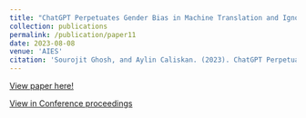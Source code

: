 ```yaml
---
title: "ChatGPT Perpetuates Gender Bias in Machine Translation and Ignores Non-Gendered Pronouns: Findings across Bengali and Five other Low-Resource Languages"
collection: publications
permalink: /publication/paper11
date: 2023-08-08
venue: 'AIES'
citation: 'Sourojit Ghosh, and Aylin Caliskan. (2023). ChatGPT Perpetuates Gender Bias in Machine Translation and Ignores Non-Gendered Pronouns: Findings across Bengali and Five other Low-Resource Languages. In Proceedings of the 2023 AAAI/ACM Conference on AI, Ethics, and Society.'
---
```

[View paper here!](https://camps.aptaracorp.com/ACM_PMS/PMS/ACM/AIES23/18/3785e844-0aef-11ee-b37c-16bb50361d1f/OUT/aies23-18.html)

[View in Conference proceedings](https://dl.acm.org/doi/10.1145/3600211.3604672)
